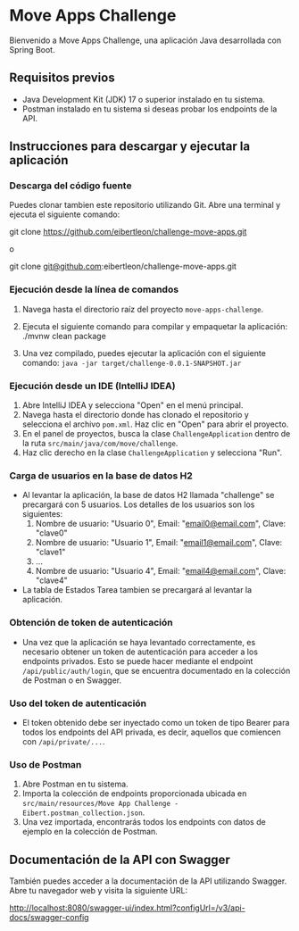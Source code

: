 # Move Apps Challenge

Bienvenido a Move Apps Challenge, una aplicación Java desarrollada con Spring Boot.

## Requisitos previos
- Java Development Kit (JDK) 17 o superior instalado en tu sistema.
- Postman instalado en tu sistema si deseas probar los endpoints de la API.

## Instrucciones para descargar y ejecutar la aplicación

### Descarga del código fuente
Puedes clonar tambien este repositorio utilizando Git. Abre una terminal y ejecuta el siguiente comando:

git clone https://github.com/eibertleon/challenge-move-apps.git

o  

git clone git@github.com:eibertleon/challenge-move-apps.git

### Ejecución desde la línea de comandos
1. Navega hasta el directorio raíz del proyecto `move-apps-challenge`.
2. Ejecuta el siguiente comando para compilar y empaquetar la aplicación:
./mvnw clean package

3. Una vez compilado, puedes ejecutar la aplicación con el siguiente comando:
   `java -jar target/challenge-0.0.1-SNAPSHOT.jar`

### Ejecución desde un IDE (IntelliJ IDEA)
1. Abre IntelliJ IDEA y selecciona "Open" en el menú principal.
2. Navega hasta el directorio donde has clonado el repositorio y selecciona el archivo `pom.xml`. Haz clic en "Open" para abrir el proyecto.
3. En el panel de proyectos, busca la clase `ChallengeApplication` dentro de la ruta `src/main/java/com/move/challenge`.
4. Haz clic derecho en la clase `ChallengeApplication` y selecciona "Run".

### Carga de usuarios en la base de datos H2
- Al levantar la aplicación, la base de datos H2 llamada "challenge" se precargará con 5 usuarios. Los detalles de los usuarios son los siguientes:
    1. Nombre de usuario: "Usuario 0", Email: "email0@email.com", Clave: "clave0"
    2. Nombre de usuario: "Usuario 1", Email: "email1@email.com", Clave: "clave1"
    3. ...
    4. Nombre de usuario: "Usuario 4", Email: "email4@email.com", Clave: "clave4"
- La tabla de Estados Tarea tambien se precargará al levantar la aplicación.

### Obtención de token de autenticación
- Una vez que la aplicación se haya levantado correctamente, es necesario obtener un token de autenticación para acceder a los endpoints privados. Esto se puede hacer mediante el endpoint `/api/public/auth/login`, que se encuentra documentado en la colección de Postman o en Swagger.

### Uso del token de autenticación
- El token obtenido debe ser inyectado como un token de tipo Bearer para todos los endpoints del API privada, es decir, aquellos que comiencen con `/api/private/...`.
### Uso de Postman
1. Abre Postman en tu sistema.
2. Importa la colección de endpoints proporcionada ubicada en `src/main/resources/Move App Challenge - Eibert.postman_collection.json`.
3. Una vez importada, encontrarás todos los endpoints con datos de ejemplo en la colección de Postman.

## Documentación de la API con Swagger
También puedes acceder a la documentación de la API utilizando Swagger. Abre tu navegador web y visita la siguiente URL:

[http://localhost:8080/swagger-ui/index.html?configUrl=/v3/api-docs/swagger-config](http://localhost:8080/swagger-ui/index.html?configUrl=/v3/api-docs/swagger-config)
